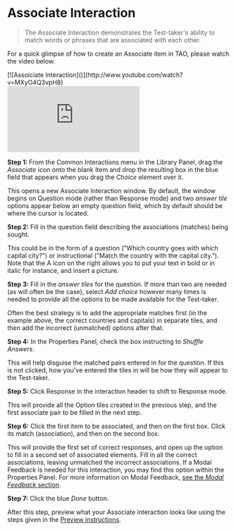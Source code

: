 # Associate Interaction #

>The Associate Interaction demonstrates the Test-taker's ability to match words or phrases that are associated with each other. 

For a quick glimpse of how to create an Associate item in TAO, please watch the video below.

<div class="hidden-video">
[![Assoiciate Interaction]()](http://www.youtube.com/watch?v=MXyO4Q3vpH8)
</div>
<div class='embed-container'>
<iframe src="https://www.youtube.com/embed/MXyO4Q3vpH8?rel=0" frameborder="0" allowfullscreen="true"></iframe>
</div>

**Step 1:** From the Common Interactions menu in the Library Panel, drag the *Associate* icon onto the blank Item and drop the resulting box in the blue field that appears when you drag the *Choice* element over it.

This opens a new Associate Interaction window. By default, the window begins on Question mode (rather than Response mode) and two *answer tile* options appear below an empty question field, which by default should be where the cursor is located. 

**Step 2:** Fill in the question field describing the associations (matches) being sought. 

This could be in the form of a question ("Which country goes with which capital city?") or instructional ("Match the country with the capital city."). Note that the A icon on the right allows you to put your text in bold or in italic for instance, and insert a picture.

**Step 3:** Fill in the *answer tiles* for the question. If more than two are needed (as will often be the case), select *Add choice* however many times is needed to provide all the options to be made available for the Test-taker.

Often the best strategy is to add the appropriate matches first (in the example above, the correct countries and capitals) in separate tiles, and then add the incorrect (unmatched) options after that. 

**Step 4:** In the Properties Panel, check the box instructing to *Shuffle Answers*. 

This will help disguise the matched pairs entered in for the question. If this is not clicked, how you've entered the tiles in will be how they will appear to the Test-taker.

**Step 5:** Click Response in the interaction header to shift to Response mode.

This will provide all the Option tiles created in the previous step, and the first associate pair to be filled in the next step.

**Step 6:** Click the first item to be associated, and then on the first box. Click its match (association), and then on the second box.

This will provide the first set of correct responses, and open up the option to fill in a second set of associated elements. Fill in all the correct associations, leaving unmatched the incorrect associations. If a Modal Feedback is needed for this interaction, you may find this option within the Properties Panel. For more information on Modal Feedback, [see the *Modal Feedback* section](../items/modal-feedback.md).

**Step 7:** Click the blue *Done* button.

After this step, preview what your Associate interaction looks like using the steps given in the [Preview instructions](../items/preview.md).
